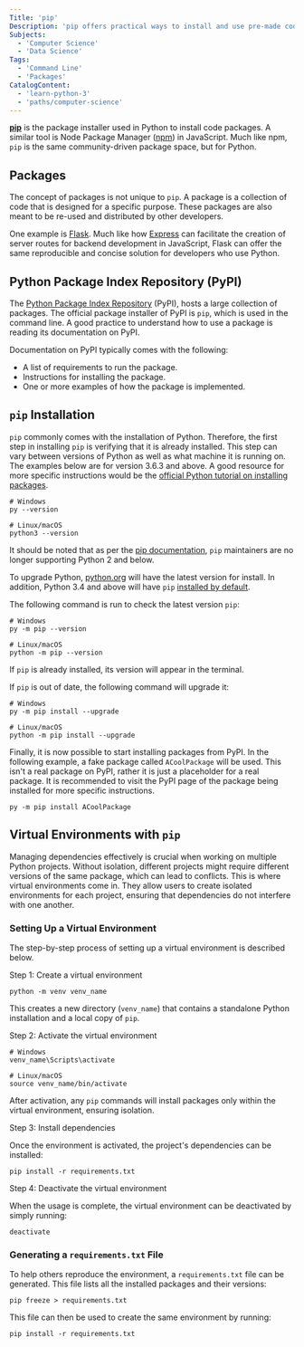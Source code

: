 ```yaml
---
Title: 'pip'
Description: 'pip offers practical ways to install and use pre-made code for Python.'
Subjects:
  - 'Computer Science'
  - 'Data Science'
Tags:
  - 'Command Line'
  - 'Packages'
CatalogContent:
  - 'learn-python-3'
  - 'paths/computer-science'
---
```


[**pip**](https://pypi.org/project/pip) is the package installer used in Python to install code packages. A similar tool is Node Package Manager ([npm](https://www.codecademy.com/resources/docs/javascript/npm)) in JavaScript. Much like npm, `pip` is the same community-driven package space, but for Python.

## Packages

The concept of packages is not unique to `pip`. A package is a collection of code that is designed for a specific purpose. These packages are also meant to be re-used and distributed by other developers.

One example is [Flask](https://pypi.org/project/Flask/). Much like how [Express](https://www.codecademy.com/resources/docs/open-source/express) can facilitate the creation of server routes for backend development in JavaScript, Flask can offer the same reproducible and concise solution for developers who use Python.

## Python Package Index Repository (PyPI)

The [Python Package Index Repository](https://pypi.org/) (PyPI), hosts a large collection of packages. The official package installer of PyPI is `pip`, which is used in the command line. A good practice to understand how to use a package is reading its documentation on PyPI.

Documentation on PyPI typically comes with the following:

- A list of requirements to run the package.
- Instructions for installing the package.
- One or more examples of how the package is implemented.

## `pip` Installation

`pip` commonly comes with the installation of Python. Therefore, the first step in installing `pip` is verifying that it is already installed. This step can vary between versions of Python as well as what machine it is running on. The examples below are for version 3.6.3 and above. A good resource for more specific instructions would be the [official Python tutorial on installing packages](https://packaging.python.org/tutorials/installing-packages/).

```shell
# Windows
py --version

# Linux/macOS
python3 --version
```

It should be noted that as per the [pip documentation](https://pip.pypa.io/en/stable/development/release-process/?highlight=python%202#:~:text=pip%E2%80%99s%20public%20API.-,Python%202%20Support,-%C2%B6), `pip` maintainers are no longer supporting Python 2 and below.

To upgrade Python, [python.org](https://www.python.org/) will have the latest version for install. In addition, Python 3.4 and above will have `pip` [installed by default](https://docs.python.org/3/installing/index.html#key-terms).

The following command is run to check the latest version `pip`:

```shell
# Windows
py -m pip --version

# Linux/macOS
python -m pip --version
```

If `pip` is already installed, its version will appear in the terminal.

If `pip` is out of date, the following command will upgrade it:

```shell
# Windows
py -m pip install --upgrade

# Linux/macOS
python -m pip install --upgrade
```

Finally, it is now possible to start installing packages from PyPI. In the following example, a fake package called `ACoolPackage` will be used. This isn't a real package on PyPI, rather it is just a placeholder for a real package. It is recommended to visit the PyPI page of the package being installed for more specific instructions.

```shell
py -m pip install ACoolPackage
```

## Virtual Environments with `pip`

Managing dependencies effectively is crucial when working on multiple Python projects. Without isolation, different projects might require different versions of the same package, which can lead to conflicts. This is where virtual environments come in. They allow users to create isolated environments for each project, ensuring that dependencies do not interfere with one another.

### Setting Up a Virtual Environment

The step-by-step process of setting up a virtual environment is described below.

Step 1: Create a virtual environment

```shell
python -m venv venv_name
```

This creates a new directory (`venv_name`) that contains a standalone Python installation and a local copy of `pip`.

Step 2: Activate the virtual environment

```shell
# Windows
venv_name\Scripts\activate

# Linux/macOS
source venv_name/bin/activate
```

After activation, any `pip` commands will install packages only within the virtual environment, ensuring isolation.

Step 3: Install dependencies

Once the environment is activated, the project's dependencies can be installed:

```shell
pip install -r requirements.txt
```

Step 4: Deactivate the virtual environment

When the usage is complete, the virtual environment can be deactivated by simply running:

```shell
deactivate
```

### Generating a `requirements.txt` File

To help others reproduce the environment, a `requirements.txt` file can be generated. This file lists all the installed packages and their versions:

```shell
pip freeze > requirements.txt
```

This file can then be used to create the same environment by running:

```shell
pip install -r requirements.txt
```
